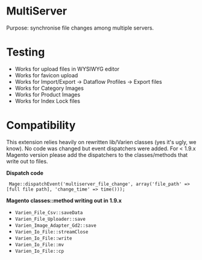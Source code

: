 MultiServer
===========

Purpose: synchronise file changes among multiple servers.


Testing
===========
* Works for upload files in WYSIWYG editor
* Works for favicon upload
* Works for Import/Export -> Dataflow Profiles -> Export files
* Works for Category Images
* Works for Product Images
* Works for Index Lock files

Compatibility
===========
This extension relies heavily on rewritten lib/Varien classes (yes it's ugly, we know). No code was changed but event dispatchers were added.
For < 1.9.x Magento version please add the dispatchers to the classes/methods that write out to files.

**Dispatch code**

` Mage::dispatchEvent('multiserver_file_change', array('file_path' => [full file path], 'change_time' => time()));`

**Magento classes::method writing out in 1.9.x**

- `Varien_File_Csv::saveData`
- `Varien_File_Uploader::save`
- `Varien_Image_Adapter_Gd2::save`
- `Varien_Io_File::streamClose`
- `Varien_Io_File::write`
- `Varien_Io_File::mv`
- `Varien_Io_File::cp`
